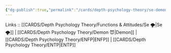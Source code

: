 ```yaml
---
{"dg-publish":true,"permalink":"/cards/depth-psychology-theory/se-demon/","noteIcon":"","created":"2023-01-05T15:12:51.267+01:00","updated":"2023-03-08T10:14:41.536+01:00"}
---
```


Links :: [[CARDS/Depth Psychology Theory/Functions & Attitudes/Se 🌪️\|Se 🌪️]] | [[CARDS/Depth Psychology Theory/Demon 😈\|Demon]] | [[CARDS/Depth Psychology Theory/ENFP\|ENFP]] | [[CARDS/Depth Psychology Theory/ENTP\|ENTP]]
